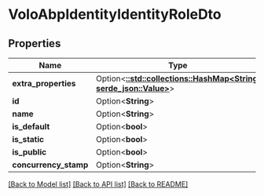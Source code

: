# VoloAbpIdentityIdentityRoleDto

## Properties

Name | Type | Description | Notes
------------ | ------------- | ------------- | -------------
**extra_properties** | Option<[**::std::collections::HashMap<String, serde_json::Value>**](serde_json::Value.md)> |  | [optional][readonly]
**id** | Option<**String**> |  | [optional]
**name** | Option<**String**> |  | [optional]
**is_default** | Option<**bool**> |  | [optional]
**is_static** | Option<**bool**> |  | [optional]
**is_public** | Option<**bool**> |  | [optional]
**concurrency_stamp** | Option<**String**> |  | [optional]

[[Back to Model list]](../README.md#documentation-for-models) [[Back to API list]](../README.md#documentation-for-api-endpoints) [[Back to README]](../README.md)


